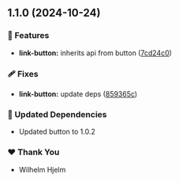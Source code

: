 ## 1.1.0 (2024-10-24)

### 🚀 Features

- **link-button:** inherits api from button ([7cd24c0](https://github.com/migrationsverket/midas/commit/7cd24c0))

### 🩹 Fixes

- **link-button:** update deps ([859365c](https://github.com/migrationsverket/midas/commit/859365c))

### 🧱 Updated Dependencies

- Updated button to 1.0.2

### ❤️  Thank You

- Wilhelm Hjelm